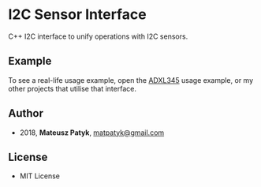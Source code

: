 # I2C Sensor Interface 
C++ I2C interface to unify operations with I2C sensors. 
 
## Example 
To see a real-life usage example, open the [ADXL345](https://github.com/MatthewPatyk/ADXL345-Arduino-I2C-library) usage example, or my other projects that utilise that interface. 
 
## Author 
* 2018, **Mateusz Patyk**, <matpatyk@gmail.com> 
 
## License 
- MIT License
